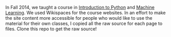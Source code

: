 In Fall 2014, we taught a course in [Introduction to Python](https://python-biophysics-2014.wikispaces.com/)
and [Machine Learning](https://ml-biophysics2014.wikispaces.com). We used Wikispaces for the course websites. In an
effort to make the site content more accessible for people who would like to use the material for their own
classes, I copied all the raw source for each page to files. Clone this repo to get the raw source!





